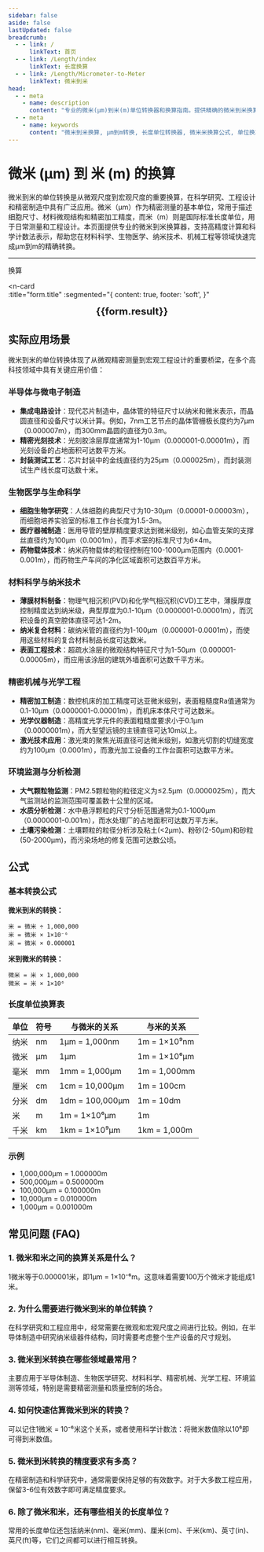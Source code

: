 ```yaml
---
sidebar: false
aside: false
lastUpdated: false
breadcrumb:
  - - link: /
      linkText: 首页
  - - link: /Length/index
      linkText: 长度换算
  - - link: /Length/Micrometer-to-Meter
      linkText: 微米到米
head:
  - - meta
    - name: description
      content: "专业的微米(μm)到米(m)单位转换器和换算指南。提供精确的微米到米换算公式、实际应用场景和常见问题解答。支持科学计数法和高精度计算，适用于工程设计、科学研究和教育教学。"
  - - meta
    - name: keywords
      content: "微米到米换算, μm到m转换, 长度单位转换器, 微米米换算公式, 单位换算, 长度测量, 精密测量, 工程计算, 科学计数法, 微观测量, 宏观尺度, 材料科学, 生物医学, 纳米技术, 机械工程, 光学工程, 半导体制造, 精密仪器, 测量工具, 单位转换表"
---
```

# 微米 (μm) 到 米 (m) 的换算

微米到米的单位转换是从微观尺度到宏观尺度的重要换算，在科学研究、工程设计和精密制造中具有广泛应用。微米（μm）作为精密测量的基本单位，常用于描述细胞尺寸、材料微观结构和精密加工精度，而米（m）则是国际标准长度单位，用于日常测量和工程设计。本页面提供专业的微米到米换算器，支持高精度计算和科学计数法表示，帮助您在材料科学、生物医学、纳米技术、机械工程等领域快速完成μm到m的精确转换。

---
<script setup>
import { onMounted, reactive, inject, ref } from 'vue'
import { NButton, NForm, NFormItem, NInput, NInputNumber, NSelect, NCard, useMessage,NGrid ,NGi } from 'naive-ui'
import { defineClientComponent } from 'vitepress'
import { Length } from '../../files';
const seoKey = ['单位转换器','单位换算','长度单位转换器','长度单位转换','尺寸换算','长度单位换算','长度单位换算表','微米','毫米','毫米','微米','微米','纳米','米和微米的换算','微米和厘米的换算','一微米','微米和米的换算','um单位','微米的单位','µm','毫米和微米的换算','micron是什么单位','分米单位','微米和米','一微米等于多少毫米','microns','um和mm换算','一毫米等于多少微米','weimi','micrometer','目数','微米的符号','μm和mm换算','微米和毫米的换算','毫米和微米','微米单位','miu','m是什么单位','um是什么单位','μm是什么单位','微米和毫米','μm','um','微米符号']
const convert = inject('convert')

const form = reactive({
  number: null,
  result: '',
  title:'微米 (μm) 到米 (m) 的换算',
})

const convertHandler = () => {
  if (form.number !== null && !isNaN(form.number)) {
    const convertedValue = parseFloat(form.number) / 1000000
    form.result = `${form.number}μm = ${convertedValue.toFixed(6)}m`
  } else {
    form.result = '请输入有效的数值。'
  }
}
</script>

<n-form size="large" :model="form">
  <n-form-item label="微米 (μm)">
    <n-input-number v-model:value="form.number" placeholder="输入微米" style="width: 100%" />
  </n-form-item>
  <n-form-item>
    <n-button type="info" @click="convertHandler" block>换算</n-button>
  </n-form-item>
</n-form>

<n-card  
  :title="form.title"
  :segmented="{
    content: true,
    footer: 'soft',
  }"
>
  <div  style="text-align:center;font-size:20px;">
    <strong>{{form.result}}</strong>
  </div>
    <template #footer>
    <div>
      <span v-for="item of seoKey">{{item}}，</span>
    </div>
  </template>
</n-card>

## 实际应用场景

微米到米的单位转换体现了从微观精密测量到宏观工程设计的重要桥梁，在多个高科技领域中具有关键应用价值：

### 半导体与微电子制造
- **集成电路设计**：现代芯片制造中，晶体管的特征尺寸以纳米和微米表示，而晶圆直径和设备尺寸以米计算。例如，7nm工艺节点的晶体管栅极长度约为7μm（0.000007m），而300mm晶圆的直径为0.3m。
- **精密光刻技术**：光刻胶涂层厚度通常为1-10μm（0.000001-0.00001m），而光刻设备的占地面积可达数平方米。
- **封装测试工艺**：芯片封装中的金线直径约为25μm（0.000025m），而封装测试生产线长度可达数十米。

### 生物医学与生命科学
- **细胞生物学研究**：人体细胞的典型尺寸为10-30μm（0.00001-0.00003m），而细胞培养实验室的标准工作台长度为1.5-3m。
- **医疗器械制造**：医用导管的壁厚精度要求达到微米级别，如心血管支架的支撑丝直径约为100μm（0.0001m），而手术室的标准尺寸为6×4m。
- **药物载体技术**：纳米药物载体的粒径控制在100-1000μm范围内（0.0001-0.001m），而药物生产车间的净化区域面积可达数百平方米。

### 材料科学与纳米技术
- **薄膜材料制备**：物理气相沉积(PVD)和化学气相沉积(CVD)工艺中，薄膜厚度控制精度达到纳米级，典型厚度为0.1-10μm（0.0000001-0.00001m），而沉积设备的真空腔体直径可达1-2m。
- **纳米复合材料**：碳纳米管的直径约为1-100μm（0.000001-0.0001m），而使用这些材料的复合材料制品长度可达数米。
- **表面工程技术**：超疏水涂层的微观结构特征尺寸为1-50μm（0.000001-0.00005m），而应用该涂层的建筑外墙面积可达数千平方米。

### 精密机械与光学工程
- **精密加工制造**：数控机床的加工精度可达亚微米级别，表面粗糙度Ra值通常为0.1-10μm（0.0000001-0.00001m），而机床本体尺寸可达数米。
- **光学仪器制造**：高精度光学元件的表面粗糙度要求小于0.1μm（0.0000001m），而大型望远镜的主镜直径可达10m以上。
- **激光技术应用**：激光束的聚焦光斑直径可达微米级别，如激光切割的切缝宽度约为100μm（0.0001m），而激光加工设备的工作台面积可达数平方米。

### 环境监测与分析检测
- **大气颗粒物监测**：PM2.5颗粒物的粒径定义为≤2.5μm（0.0000025m），而大气监测站的监测范围可覆盖数十公里的区域。
- **水质分析检测**：水中悬浮颗粒的尺寸分析范围通常为0.1-1000μm（0.0000001-0.001m），而水处理厂的占地面积可达数万平方米。
- **土壤污染检测**：土壤颗粒的粒径分析涉及粘土(<2μm)、粉砂(2-50μm)和砂粒(50-2000μm)，而污染场地的修复范围可达数公顷。

## 公式

### 基本转换公式

**微米到米的转换：**
```
米 = 微米 ÷ 1,000,000
米 = 微米 × 1×10⁻⁶
米 = 微米 × 0.000001
```

**米到微米的转换：**
```
微米 = 米 × 1,000,000
微米 = 米 × 1×10⁶
```

### 长度单位换算表

| 单位 | 符号 | 与微米的关系 | 与米的关系 |
|------|------|-------------|----------|
| 纳米 | nm | 1μm = 1,000nm | 1m = 1×10⁹nm |
| 微米 | μm | 1μm | 1m = 1×10⁶μm |
| 毫米 | mm | 1mm = 1,000μm | 1m = 1,000mm |
| 厘米 | cm | 1cm = 10,000μm | 1m = 100cm |
| 分米 | dm | 1dm = 100,000μm | 1m = 10dm |
| 米 | m | 1m = 1×10⁶μm | 1m |
| 千米 | km | 1km = 1×10⁹μm | 1km = 1,000m |

### 示例
- 1,000,000μm = 1.000000m
- 500,000μm = 0.500000m
- 100,000μm = 0.100000m
- 10,000μm = 0.010000m
- 1,000μm = 0.001000m

## 常见问题 (FAQ)

### 1. 微米和米之间的换算关系是什么？
1微米等于0.000001米，即1μm = 1×10⁻⁶m。这意味着需要100万个微米才能组成1米。

### 2. 为什么需要进行微米到米的单位转换？
在科学研究和工程应用中，经常需要在微观和宏观尺度之间进行比较。例如，在半导体制造中研究纳米级器件结构，同时需要考虑整个生产设备的尺寸规划。

### 3. 微米到米转换在哪些领域最常用？
主要应用于半导体制造、生物医学研究、材料科学、精密机械、光学工程、环境监测等领域，特别是需要精密测量和质量控制的场合。

### 4. 如何快速估算微米到米的转换？
可以记住1微米 = 10⁻⁶米这个关系，或者使用科学计数法：将微米数值除以10⁶即可得到米数值。

### 5. 微米到米转换的精度要求有多高？
在精密制造和科学研究中，通常需要保持足够的有效数字。对于大多数工程应用，保留3-6位有效数字即可满足精度要求。

### 6. 除了微米和米，还有哪些相关的长度单位？
常用的长度单位还包括纳米(nm)、毫米(mm)、厘米(cm)、千米(km)、英寸(in)、英尺(ft)等，它们之间都可以进行相互转换。

